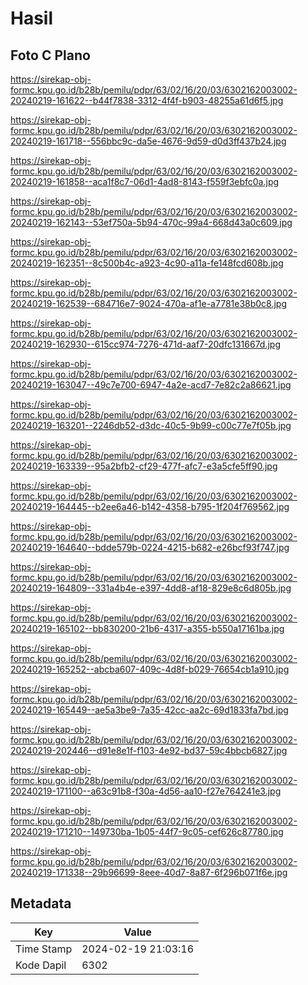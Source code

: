 # Hasil

## Foto C Plano

https://sirekap-obj-formc.kpu.go.id/b28b/pemilu/pdpr/63/02/16/20/03/6302162003002-20240219-161622--b44f7838-3312-4f4f-b903-48255a61d6f5.jpg

https://sirekap-obj-formc.kpu.go.id/b28b/pemilu/pdpr/63/02/16/20/03/6302162003002-20240219-161718--556bbc9c-da5e-4676-9d59-d0d3ff437b24.jpg

https://sirekap-obj-formc.kpu.go.id/b28b/pemilu/pdpr/63/02/16/20/03/6302162003002-20240219-161858--aca1f8c7-06d1-4ad8-8143-f559f3ebfc0a.jpg

https://sirekap-obj-formc.kpu.go.id/b28b/pemilu/pdpr/63/02/16/20/03/6302162003002-20240219-162143--53ef750a-5b94-470c-99a4-668d43a0c609.jpg

https://sirekap-obj-formc.kpu.go.id/b28b/pemilu/pdpr/63/02/16/20/03/6302162003002-20240219-162351--8c500b4c-a923-4c90-a11a-fe148fcd608b.jpg

https://sirekap-obj-formc.kpu.go.id/b28b/pemilu/pdpr/63/02/16/20/03/6302162003002-20240219-162539--684716e7-9024-470a-af1e-a7781e38b0c8.jpg

https://sirekap-obj-formc.kpu.go.id/b28b/pemilu/pdpr/63/02/16/20/03/6302162003002-20240219-162930--615cc974-7276-471d-aaf7-20dfc131667d.jpg

https://sirekap-obj-formc.kpu.go.id/b28b/pemilu/pdpr/63/02/16/20/03/6302162003002-20240219-163047--49c7e700-6947-4a2e-acd7-7e82c2a86621.jpg

https://sirekap-obj-formc.kpu.go.id/b28b/pemilu/pdpr/63/02/16/20/03/6302162003002-20240219-163201--2246db52-d3dc-40c5-9b99-c00c77e7f05b.jpg

https://sirekap-obj-formc.kpu.go.id/b28b/pemilu/pdpr/63/02/16/20/03/6302162003002-20240219-163339--95a2bfb2-cf29-477f-afc7-e3a5cfe5ff90.jpg

https://sirekap-obj-formc.kpu.go.id/b28b/pemilu/pdpr/63/02/16/20/03/6302162003002-20240219-164445--b2ee6a46-b142-4358-b795-1f204f769562.jpg

https://sirekap-obj-formc.kpu.go.id/b28b/pemilu/pdpr/63/02/16/20/03/6302162003002-20240219-164640--bdde579b-0224-4215-b682-e26bcf93f747.jpg

https://sirekap-obj-formc.kpu.go.id/b28b/pemilu/pdpr/63/02/16/20/03/6302162003002-20240219-164809--331a4b4e-e397-4dd8-af18-829e8c6d805b.jpg

https://sirekap-obj-formc.kpu.go.id/b28b/pemilu/pdpr/63/02/16/20/03/6302162003002-20240219-165102--bb830200-21b6-4317-a355-b550a17161ba.jpg

https://sirekap-obj-formc.kpu.go.id/b28b/pemilu/pdpr/63/02/16/20/03/6302162003002-20240219-165252--abcba607-409c-4d8f-b029-76654cb1a910.jpg

https://sirekap-obj-formc.kpu.go.id/b28b/pemilu/pdpr/63/02/16/20/03/6302162003002-20240219-165449--ae5a3be9-7a35-42cc-aa2c-69d1833fa7bd.jpg

https://sirekap-obj-formc.kpu.go.id/b28b/pemilu/pdpr/63/02/16/20/03/6302162003002-20240219-202446--d91e8e1f-f103-4e92-bd37-59c4bbcb6827.jpg

https://sirekap-obj-formc.kpu.go.id/b28b/pemilu/pdpr/63/02/16/20/03/6302162003002-20240219-171100--a63c91b8-f30a-4d56-aa10-f27e764241e3.jpg

https://sirekap-obj-formc.kpu.go.id/b28b/pemilu/pdpr/63/02/16/20/03/6302162003002-20240219-171210--149730ba-1b05-44f7-9c05-cef626c87780.jpg

https://sirekap-obj-formc.kpu.go.id/b28b/pemilu/pdpr/63/02/16/20/03/6302162003002-20240219-171338--29b96699-8eee-40d7-8a87-6f296b071f6e.jpg


## Metadata

| Key        | Value               |
| ---------- | ------------------- |
| Time Stamp | 2024-02-19 21:03:16 |
| Kode Dapil | 6302                |



